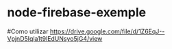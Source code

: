 # node-firebase-exemple

#Como utilizar
https://drive.google.com/file/d/1Z6EqJ--VpjnD5Iqla1t9lEdUNsyo5jG4/view
